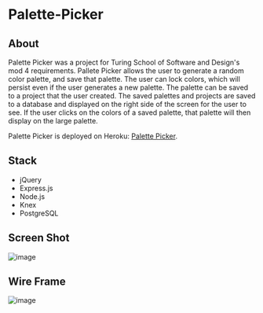 # Palette-Picker

## About
  Palette Picker was a project for Turing School of Software and Design's mod 4 requirements. Pallete Picker allows the user to generate a random color palette, and save that palette. The user can lock colors, which will persist even if the user generates a new palette. The palette can be saved to a project that the user created. The saved palettes and projects are saved to a database and displayed on the right side of the screen for the user to see. If the user clicks on the colors of a saved palette, that palette will then display on the large palette.
  
Palette Picker is deployed on Heroku: [Palette Picker](https://pick-a-palette.herokuapp.com/).

## Stack
- jQuery
- Express.js
- Node.js
- Knex
- PostgreSQL

## Screen Shot

![image](https://user-images.githubusercontent.com/39439089/51848034-18744a00-22da-11e9-8e2b-c68a056b8b8d.png)

## Wire Frame
![image](https://user-images.githubusercontent.com/39439089/51848106-35108200-22da-11e9-8cb5-8a60eea3e1f7.png)

  

